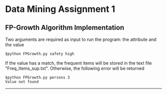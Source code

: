 # Data Mining Assignment 1

## FP-Growth Algorithm Implementation

Two arguments are required as input to run the program: the attribute and the value

```
$python FPGrowth.py safety high
```

If the value has a match, the frequent items will be stored in the text file "Freq_Items_sup.txt". Otherwise, the following error will be returned

```
$python FPGrowth.py persons 3
Value not found
```

-----------------------------
